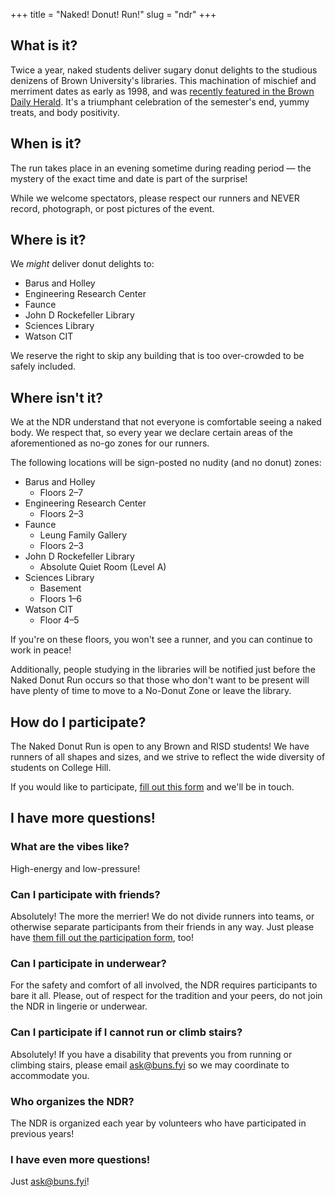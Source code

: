 +++
title = "Naked! Donut! Run!"
slug = "ndr"
+++

## What is it?

Twice a year, naked students deliver sugary donut delights to the studious denizens of Brown University's libraries. This machination of mischief and merriment dates as early as 1998, and was [recently featured in the Brown Daily Herald](https://www.browndailyherald.com/article/2022/10/its-so-brown-nudity-controversy-body-positivity-on-campus). It's a triumphant celebration of the semester's end, yummy treats, and body positivity.

## When is it?

The run takes place in an evening sometime during reading period — the mystery of the exact time and date is part of the surprise!

While we welcome spectators, please respect our runners and NEVER record, photograph, or post pictures of the event.

## Where is it?

We *might* deliver donut delights to:
* Barus and Holley
* Engineering Research Center
* Faunce
* John D Rockefeller Library
* Sciences Library
* Watson CIT

We reserve the right to skip any building that is too over-crowded to be safely included.

## Where isn't it?

We at the NDR understand that not everyone is comfortable seeing a naked body. We respect that, so every year we declare certain areas of the aforementioned as no-go zones for our runners.

The following locations will be sign-posted no nudity (and no donut) zones:
* Barus and Holley
  * Floors 2–7
* Engineering Research Center
  * Floors 2–3
* Faunce
  * Leung Family Gallery
  * Floors 2–3
* John D Rockefeller Library
  * Absolute Quiet Room (Level A)
* Sciences Library
  * Basement
  * Floors 1–6
* Watson CIT
  * Floor 4–5

If you're on these floors, you won't see a runner, and you can continue to work in peace!

Additionally, people studying in the libraries will be notified just before the Naked Donut Run occurs so that those who don't want to be present will have plenty of time to move to a No-Donut Zone or leave the library.

## How do I participate?

The Naked Donut Run is open to any Brown and RISD students! We have runners of all shapes and sizes, and we strive to reflect the wide diversity of students on College Hill.

If you would like to participate, [fill out this form][participation-form] and we'll be in touch.

[participation-form]: https://docs.google.com/forms/d/e/1FAIpQLScms3Tvctk3tC8z5GLnbsS1fziJtFXaeuMg-YSRXYVRIdiQCA/viewform

## I have more questions!

### What are the vibes like?
High-energy and low-pressure!

### Can I participate with friends?
Absolutely! The more the merrier! We do not divide runners into teams, or otherwise separate participants from their friends in any way. Just please have [them fill out the participation form][participation-form], too!

### Can I participate in underwear?
For the safety and comfort of all involved, the NDR requires participants to bare it all. Please, out of respect for the tradition and your peers, do not join the NDR in lingerie or underwear.

### Can I participate if I cannot run or climb stairs?
Absolutely! If you have a disability that prevents you from running or climbing stairs, please email [ask@buns.fyi](mailto:ask@buns.fyi) so we may coordinate to accommodate you.

### Who organizes the NDR?
The NDR is organized each year by volunteers who have participated in previous years! 

### I have even more questions!

Just [ask@buns.fyi](mailto:ask@buns.fyi)!